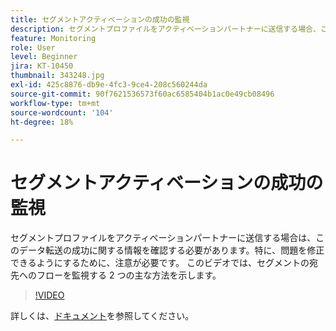 ```yaml
---
title: セグメントアクティベーションの成功の監視
description: セグメントプロファイルをアクティベーションパートナーに送信する場合、このデータ転送の成功に関する情報、特に「は…」に関する情報を確認する必要があります（説明は 60 ～ 160 文字にする必要があります）。
feature: Monitoring
role: User
level: Beginner
jira: KT-10450
thumbnail: 343248.jpg
exl-id: 425c8876-db9e-4fc3-9ce4-208c560244da
source-git-commit: 90f7621536573f60ac6585404b1ac0e49cb08496
workflow-type: tm+mt
source-wordcount: '104'
ht-degree: 18%

---
```


# セグメントアクティベーションの成功の監視

セグメントプロファイルをアクティベーションパートナーに送信する場合は、このデータ転送の成功に関する情報を確認する必要があります。特に、問題を修正できるようにするために、注意が必要です。 このビデオでは、セグメントの宛先へのフローを監視する 2 つの主な方法を示します。

>[!VIDEO](https://video.tv.adobe.com/v/343248/?quality=12&learn=on)

詳しくは、[ドキュメント](https://experienceleague.adobe.com/docs/experience-platform/dataflows/ui/monitor-segments.html?lang=en)を参照してください。
